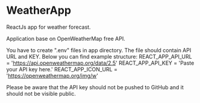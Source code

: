 # WeatherApp

ReactJs app for weather forecast.

Application base on OpenWeatherMap free API.

You have to create ".env" files in app directory. The file should contain API URL and KEY. Below you can find example structure:
REACT_APP_API_URL = 'https://api.openweathermap.org/data/2.5'
REACT_APP_API_KEY = 'Paste your API key here.'
REACT_APP_ICON_URL = 'https://openweathermap.org/img/w'

Please be aware that the API key should not be pushed to GitHub and it should not be visible public.
